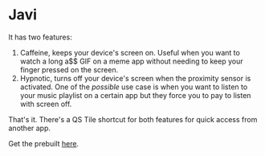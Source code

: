 # Javi

It has two features:
1. Caffeine, keeps your device's screen on. Useful when you want to watch a long a$$ GIF on a meme app without needing to keep your finger pressed on the screen.
2. Hypnotic, turns off your device's screen when the proximity sensor is activated. One of the _possible_ use case is when you want to listen to your music playlist on a certain app but they force you to pay to listen with screen off.

That's it. There's a QS Tile shortcut for both features for quick access from another app.

Get the prebuilt [here](https://github.com/ivaniskandar/javi/releases).